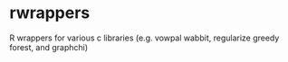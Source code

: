 rwrappers
=========

R wrappers for various c libraries (e.g. vowpal wabbit, regularize greedy forest, and graphchi)
